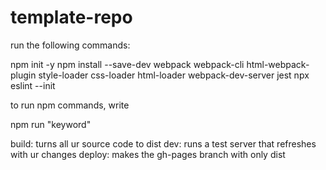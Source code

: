 # template-repo

run the following commands:

npm init -y
npm install --save-dev webpack webpack-cli html-webpack-plugin style-loader css-loader html-loader webpack-dev-server jest
npx eslint --init

to run npm commands, write

npm run "keyword"

build: turns all ur source code to dist
dev: runs a test server that refreshes with ur changes
deploy: makes the gh-pages branch with only dist
